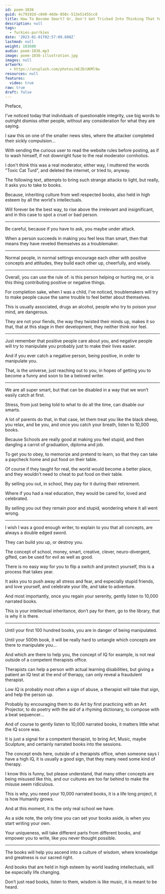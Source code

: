 ```yaml
---
id: poem-1036
guid: 4c79192d-c048-4dde-858c-513e51455cc8
title: How To Become Smart? Or, Don't Get Tricked Into Thinking That You Are Not Smart
description: null
tags:
  - furkies-purrkies
date: '2023-01-01T02:57:09.608Z'
lastmod: null
weight: 103600
audio: poem-1036.mp3
image: poem-1036-illustration.jpg
images: null
artwork:
  - https://unsplash.com/photos/mEJDcUKMl9w
resources: null
features:
  video: true
raw: true
draft: false
---
```


Preface,

I've noticed today that individuals of questionable integrity,
use big words to outright dismiss other people, without any consideration for what they are saying.

I saw this on one of the smaller news sites,
where the attacker completed their sickly compulsion...

With sending the curious user to read the website rules before posting,
as if to wash himself, if not downright fuse to the real moderator cornholios.

I don't think this was a real moderator,
either way, I muttered the words "Toxic Cat Turd", and deleted the internet, or tried to, anyway.

The following text, attempts to bring such strange attacks to light,
but really, it asks you to take to books.

Because, inheriting culture from well respected books,
also held in high esteem by all the world's intellectuals.

Will forever be the best way, to rise above the irrelevant and insignificant,
and in this case to spot a cruel or bad person.

---

Be careful, because if you have to ask,
you maybe under attack.

When a person succeeds in making you feel less than smart,
then that means they have reveled themselves as a troublemaker.

---

Normal people, in normal settings encourage each other with positive concepts and attitudes,
they build each other up, cheerfully, and wisely.

---

Overall, you can use the rule of: is this person helping or hurting me,
or is this thing contributing positive or negative things.

For completion sake, when I was a child, I’ve noticed,
troublemakers will try to make people cause the same trouble to feel better about themselves.

This is usually associated, drugs an alcohol,
people who try to poison your mind, are dangerous.

They are not your fiends, the way they twisted their minds up,
makes it so that, that at this stage in their development, they neither think nor feel.

---

Just remember that positive people care about you,
and negative people will try to manipulate you probably just to make their lives easier.

And if you ever catch a negative person, being positive,
in order to manipulate you.

That, is the universe, just reaching out to you,
in hopes of getting you to become a funny and soon to be a beloved writer.

---

We are all super smart,
but that can be disabled in a way that we won’t easily catch at first.

Stress, from just being told to what to do all the time,
can disable our smarts.

A lot of parents do that, in that case, let them treat you like the black sheep,
you relax, and be you, and once you catch your breath, listen to 10,000 books.

Because Schools are really good at making you feel stupid,
and then dangling a carrot of graduation, diploma and job.

To get you to obey, to memorize and pretend to learn,
so that they can take a paycheck home and put food on their table.

Of course if they taught for real, the world would become a better place,
and they wouldn't need to cheat to put food on their table.

By selling you out, in school,
they pay for it during their retirement.

Where if you had a real education,
they would be cared for, loved and celebrated.

By selling you out they remain poor and stupid,
wondering where it all went wrong.

---

I wish I was a good enough writer, to explain to you that all concepts,
are always a double edged sword.

They can build you up,
or destroy you.

The concept of school, money, smart, creative, clever, neuro-divergent, gifted,
can be used for evil as well as good.

There is no easy way for you to flip a switch and protect yourself,
this is a process that takes year.

It asks you to push away all stress and fear, and especially stupid friends,
and love yourself, and celebrate your life, and take to adventure.

And most importantly, once you regain your serenity,
gently listen to 10,000 narrated books.

This is your intellectual inheritance,
don’t pay for them, go to the library, that is why it is there.

---

Until your first 100 hundred books,
you are in danger of being manipulated.

Until your 500th book,
it will be really hard to untangle which concepts are there to manipulate you…

And which are there to help you,
the concept of IQ for example, is not real outside of a competent therapists office.

Therapists can help a person with actual learning disabilities,
but giving a patient an IQ test at the end of therapy, can only reveal a fraudulent therapist.

Low IQ is probably most often a sign of abuse,
a therapist will take that sign, and help the person up.

Probably by encouraging them to do Art by first practicing with an Art Projector,
to do poetry with the aid of a rhyming dictionary, to compose with a beat sequencer…

And of course to gently listen to 10,000 narrated books,
it matters little what the IQ score was.

It is just a signal for a competent therapist,
to bring Art, Music, maybe Sculpture, and certainly narrated books into the sessions.

The concept ends here, outside of a therapists office,
when someone says I have a high IQ, it is usually a good sign, that they many need some kind of therapy.

I know this is funny, but please understand, that many other concepts are being misused like this,
and our cultures are too far behind to make the misuse seem ridiculous.

This is why, you need your 10,000 narrated books,
it is a life long project, it is how Humanity grows.

And at this moment,
it is the only real school we have.

As a side note, the only time you can set your books aside,
is when you start writing your own.

Your uniqueness, will take different parts from different books,
and empower you to write, like you never thought possible.

---

The books will help you ascend into a culture of wisdom,
where knowledge and greatness is our sacred right.

And books that are held in high esteem by world leading intellectuals,
will be especially life changing.

Don’t just read books, listen to them,
wisdom is like music, it is meant to be heard.

